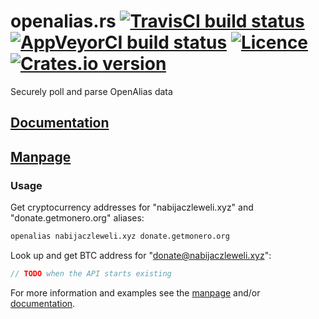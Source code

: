 # openalias.rs [![TravisCI build status](https://travis-ci.org/nabijaczleweli/openalias.rs.svg?branch=master)](https://travis-ci.org/nabijaczleweli/openalias.rs) [![AppVeyorCI build status](https://ci.appveyor.com/api/projects/status/cspjknvfow5gfro0/branch/master?svg=true)](https://ci.appveyor.com/project/nabijaczleweli/openalias.rs/branch/master) [![Licence](https://img.shields.io/badge/license-MIT-blue.svg?style=flat)](LICENSE) [![Crates.io version](http://meritbadge.herokuapp.com/openalias)](https://crates.io/crates/openalias)
Securely poll and parse OpenAlias data

## [Documentation](https://cdn.rawgit.com/nabijaczleweli/openalias.rs/doc/openalias/index.html)
## [Manpage](https://cdn.rawgit.com/nabijaczleweli/openalias.rs/man/openalias.1.html)

### Usage

Get cryptocurrency addresses for "nabijaczleweli.xyz" and "donate.getmonero.org" aliases:

```sh
openalias nabijaczleweli.xyz donate.getmonero.org
```

Look up and get BTC address for "donate@nabijaczleweli.xyz":

```rust
// TODO when the API starts existing
```

For more information and examples see the [manpage](https://cdn.rawgit.com/nabijaczleweli/openalias.rs/man/cargo-install-update.1.html) and/or
[documentation](https://cdn.rawgit.com/nabijaczleweli/openalias.rs/doc/openalias/index.html).

